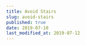 ```yaml
---
title: Avoid Stairs
slug: avoid-stairs
published: true
date: 2019-07-10
last_modified_at: 2019-07-12
---
```

